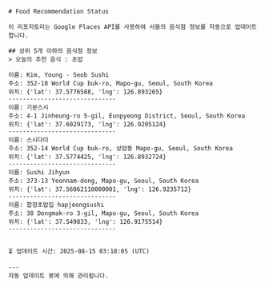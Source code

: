 
    # Food Recommendation Status

    이 리포지토리는 Google Places API를 사용하여 서울의 음식점 정보를 자동으로 업데이트합니다.

    ## 상위 5개 이하의 음식점 정보
    > 오늘의 추천 음식 : 초밥

	이름: Kim, Young - Seob Sushi
	주소: 352-18 World Cup buk-ro, Mapo-gu, Seoul, South Korea
	위치: {'lat': 37.5776588, 'lng': 126.893265}
	------------------------------
	이름: 기분스시
	주소: 4-1 Jinheung-ro 5-gil, Eunpyeong District, Seoul, South Korea
	위치: {'lat': 37.6029173, 'lng': 126.9205124}
	------------------------------
	이름: 스시다이
	주소: 352-14 World Cup buk-ro, 상암동 Mapo-gu, Seoul, South Korea
	위치: {'lat': 37.5774425, 'lng': 126.8932724}
	------------------------------
	이름: Sushi Jihyun
	주소: 373-13 Yeonnam-dong, Mapo-gu, Seoul, South Korea
	위치: {'lat': 37.56062110000001, 'lng': 126.9235712}
	------------------------------
	이름: 합정초밥집 hapjeongsushi
	주소: 38 Dongmak-ro 3-gil, Mapo-gu, Seoul, South Korea
	위치: {'lat': 37.549833, 'lng': 126.9175514}
	------------------------------


    ⏳ 업데이트 시간: 2025-08-15 03:18:05 (UTC)

    ---
    자동 업데이트 봇에 의해 관리됩니다.
    